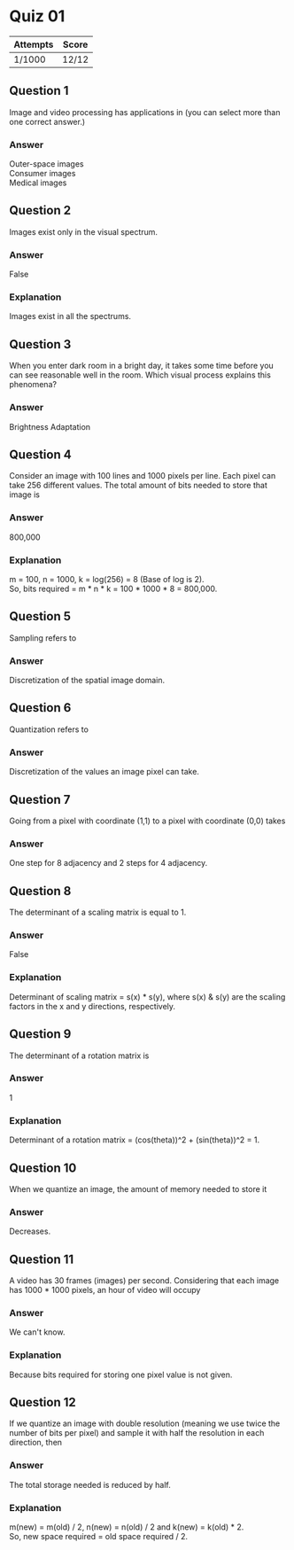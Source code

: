 Quiz 01  
=======  

|Attempts|Score|  
|--------|-----|  
|  1/1000|12/12|  

Question 1  
----------  
Image and video processing has applications in (you can select more than one correct answer.)  

### Answer  
Outer-space images  
Consumer images  
Medical images  

Question 2  
----------  
Images exist only in the visual spectrum.  

### Answer  
False  

### Explanation  
Images exist in all the spectrums.  

Question 3
----------  
When you enter dark room in a bright day, it takes some time before you can see reasonable well in the room. Which visual process explains this phenomena?  

### Answer  
Brightness Adaptation  

Question 4
----------  
Consider an image with 100 lines and 1000 pixels per line. Each pixel can take 256 different values. The total amount of bits needed to store that image is  

### Answer  
800,000  

### Explanation  
m = 100, n = 1000, k = log(256) = 8 (Base of log is 2).  
So, bits required = m * n * k = 100 * 1000 * 8 = 800,000.  

Question 5
----------  
Sampling refers to  

### Answer  
Discretization of the spatial image domain.  

Question 6
----------  
Quantization refers to  

### Answer  
Discretization of the values an image pixel can take.  

Question 7
----------
Going from a pixel with coordinate (1,1) to a pixel with coordinate (0,0) takes  

### Answer
One step for 8 adjacency and 2 steps for 4 adjacency.  

Question 8
----------  
The determinant of a scaling matrix is equal to 1.  

### Answer  
False  

### Explanation  
Determinant of scaling matrix = s(x) * s(y), where s(x) & s(y) are the scaling factors in the x and y directions, respectively.  

Question 9
----------
The determinant of a rotation matrix is

### Answer  
1  

### Explanation  
Determinant of a rotation matrix = (cos(theta))^2 + (sin(theta))^2 = 1.

Question 10
-----------  
When we quantize an image, the amount of memory needed to store it  

### Answer  
Decreases.  

Question 11
-----------
A video has 30 frames (images) per second. Considering that each image has 1000 * 1000 pixels, an hour of video will occupy  

### Answer
We can't know.  

### Explanation  
Because bits required for storing one pixel value is not given.  

Question 12
-----------  
If we quantize an image with double resolution (meaning we use twice the number of bits per pixel) and sample it with half the resolution in each direction, then  

### Answer  
The total storage needed is reduced by half.  

### Explanation  
m(new) = m(old) / 2, n(new) = n(old) / 2 and k(new) = k(old) * 2.  
So, new space required = old space required / 2.  